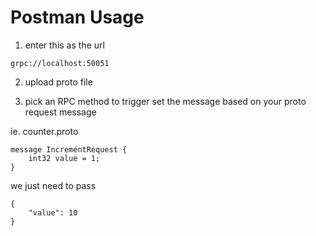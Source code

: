 # Postman Usage

1. enter this as the url
```
grpc://localhost:50051
```

2. upload proto file

3. pick an RPC method to trigger
set the message based on your proto request message

ie. counter.proto
```
message IncrementRequest {
    int32 value = 1;
}
```

we just need to pass
```
{
    "value": 10
}
```

